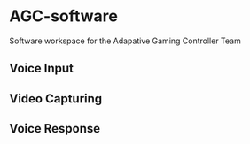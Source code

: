 # AGC-software

Software workspace for the Adapative Gaming Controller Team

## Voice Input

## Video Capturing

## Voice Response
